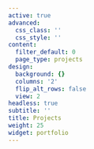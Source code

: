 ```yaml
---
active: true
advanced:
  css_class: ''
  css_style: ''
content:
  filter_default: 0
  page_type: projects
design:
  background: {}
  columns: '2'
  flip_alt_rows: false
  view: 2
headless: true
subtitle: ''
title: Projects
weight: 25
widget: portfolio
---
```


